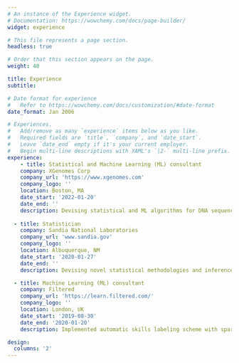 ```yaml
---
# An instance of the Experience widget.
# Documentation: https://wowchemy.com/docs/page-builder/
widget: experience

# This file represents a page section.
headless: true

# Order that this section appears on the page.
weight: 40

title: Experience
subtitle:

# Date format for experience
#   Refer to https://wowchemy.com/docs/customization/#date-format
date_format: Jan 2006

# Experiences.
#   Add/remove as many `experience` items below as you like.
#   Required fields are `title`, `company`, and `date_start`.
#   Leave `date_end` empty if it's your current employer.
#   Begin multi-line descriptions with YAML's `|2-` multi-line prefix.
experience:
    - title: Statistical and Machine Learning (ML) consultant 
    company: XGenomes Corp
    company_url: 'https://www.xgenomes.com'
    company_logo: ''
    location: Boston, MA
    date_start: '2022-01-20'
    date_end: ''
    description: Devising statistical and ML algorithms for DNA sequencing, early disease detection and health monitoring. 
    
  - title: Statistician
    company: Sandia National Laboratories
    company_url: 'www.sandia.gov'
    company_logo: ''
    location: Albuquerque, NM
    date_start: '2020-01-27'
    date_end: ''
    description: Devising novel statistical methodologies and inference mechansisms for applications in national security. 

  - title: Machine Learning (ML) consultant 
    company: Filtered
    company_url: 'https://learn.filtered.com/'
    company_logo: ''
    location: London, UK
    date_start: '2019-08-30'
    date_end: '2020-01-20'
    description: Implemented automatic skills labeling scheme with sparse and inbalanced data. 

design:
  columns: '2'
---
```

